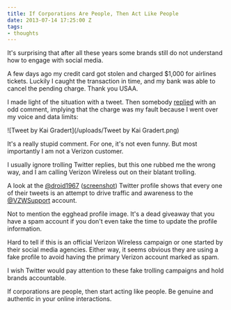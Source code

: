 ```yaml
---
title: If Corporations Are People, Then Act Like People
date: 2013-07-14 17:25:00 Z
tags:
- thoughts
---
```


It's surprising that after all these years some brands still do not understand how to engage with social media.

A few days ago my credit card got stolen and charged $1,000 for airlines tickets. Luckily I caught the transaction in time, and my bank was able to cancel the pending charge. Thank you USAA.

I made light of the situation with a tweet. Then somebody [replied](https://twitter.com/droid1967/status/356137745070047232) with an odd comment, implying that the charge was my fault because I went over my voice and data limits:

![Tweet by Kai Gradert](/uploads/Tweet by Kai Gradert.png)

It's a really stupid comment. For one, it's not even funny. But most importantly I am not a Verizon customer.

I usually ignore trolling Twitter replies, but this one rubbed me the wrong way, and I am calling Verizon Wireless out on their blatant trolling.

A look at the [@droid1967](https://twitter.com/droid1967) (<a href="http://d.pr/i/OnfU/32ebVgJW" title="@droid1967 on Twitter" target="_blank">screenshot</a>) Twitter profile shows that every one of their tweets is an attempt to drive traffic and awareness to the [@VZWSupport](https://twitter.com/VZWSupport) account.

Not to mention the egghead profile image. It's a dead giveaway that you have a spam account if you don't even take the time to update the profile information.

Hard to tell if this is an official Verizon Wireless campaign or one started by their social media agencies. Either way, it seems obvious they are using a fake profile to avoid having the primary Verizon account marked as spam.

I wish Twitter would pay attention to these fake trolling campaigns and hold brands accountable.

If corporations are people, then start acting like people. Be genuine and authentic in your online interactions.
